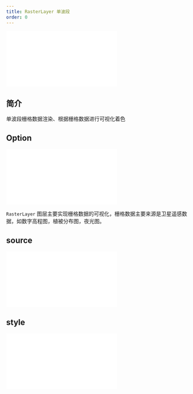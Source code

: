 ```yaml
---
title: RasterLayer 单波段
order: 0
---
```


<embed src="@/docs/api/common/style.md"></embed>

## 简介

单波段栅格数据渲染、根据栅格数据进行可视化着色

## Option

<embed src="@/docs/api/common/layer/options.zh.md"></embed>

`RasterLayer` 图层主要实现栅格数据的可视化，栅格数据主要来源是卫星遥感数据，如数字高程图，植被分布图，夜光图。

## source

<embed src="@/docs/api/common/source/raster/raster_single.zh.md"></embed>

## style

<embed src="@/docs/api/common/layer/raster/style.zh.md"></embed>
